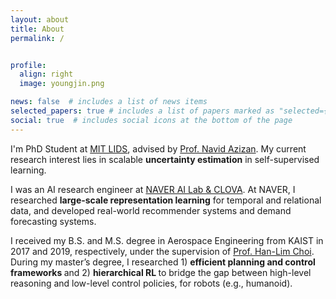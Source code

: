 ```yaml
---
layout: about
title: About
permalink: /


profile:
  align: right
  image: youngjin.png

news: false  # includes a list of news items
selected_papers: true # includes a list of papers marked as "selected={true}"
social: true  # includes social icons at the bottom of the page
---
```


I'm PhD Student at <a href="https://lids.mit.edu/people/faculty-pi">MIT LIDS</a>, advised by <a href="https://azizan.mit.edu/index.html">Prof. Navid Azizan</a>. My current research interest lies in scalable <strong>uncertainty estimation</strong> in self-supervised learning.

I was an AI research engineer at <a href="https://naver-career.gitbook.io/en/teams/clova-cic">NAVER AI Lab & CLOVA</a>.
At NAVER, I researched <strong>large-scale representation learning</strong> for temporal and relational data, and developed real-world recommender systems and demand forecasting systems.

I received my B.S. and M.S. degree in Aerospace Engineering from KAIST in 2017 and 2019, respectively, 
under the supervision of <a href="https://scholar.google.com/citations?user=v5hGAWMAAAAJ&hl=en">Prof. Han-Lim Choi</a>.
During my master’s degree, I researched 1) <strong>efficient planning and control frameworks </strong> and 2) <strong> hierarchical RL </strong> to bridge the gap between high-level reasoning and low-level control policies, for robots (e.g., humanoid).
